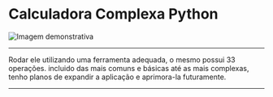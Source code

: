 # Calculadora Complexa Python
![Imagem demonstrativa](https://github.com/DanielTomazi/CalculadoraPython/blob/main/demo-calc.png)
*********************************************************
Rodar ele utilizando uma ferramenta adequada, o mesmo possui 33 operações. incluido das mais comuns e básicas até as mais complexas, tenho planos de expandir a aplicação e aprimora-la futuramente.
*********************************************************
